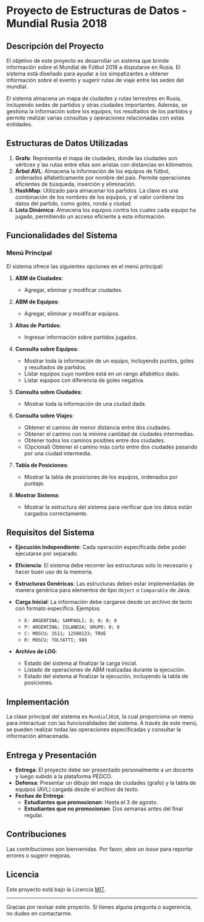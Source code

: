 # Proyecto de Estructuras de Datos - Mundial Rusia 2018

## Descripción del Proyecto

El objetivo de este proyecto es desarrollar un sistema que brinde información sobre el Mundial de Fútbol 2018 a disputarse en Rusia. El sistema está diseñado para ayudar a los simpatizantes a obtener información sobre el evento y sugerir rutas de viaje entre las sedes del mundial.

El sistema almacena un mapa de ciudades y rutas terrestres en Rusia, incluyendo sedes de partidos y otras ciudades importantes. Además, se gestiona la información sobre los equipos, los resultados de los partidos y permite realizar varias consultas y operaciones relacionadas con estas entidades.

## Estructuras de Datos Utilizadas

1. **Grafo**: Representa el mapa de ciudades, donde las ciudades son vértices y las rutas entre ellas son aristas con distancias en kilómetros.
2. **Árbol AVL**: Almacena la información de los equipos de fútbol, ordenados alfabéticamente por nombre del país. Permite operaciones eficientes de búsqueda, inserción y eliminación.
3. **HashMap**: Utilizado para almacenar los partidos. La clave es una combinación de los nombres de los equipos, y el valor contiene los datos del partido, como goles, ronda y ciudad.
4. **Lista Dinámica**: Almacena los equipos contra los cuales cada equipo ha jugado, permitiendo un acceso eficiente a esta información.

## Funcionalidades del Sistema

### Menú Principal

El sistema ofrece las siguientes opciones en el menú principal:

1. **ABM de Ciudades**:
   - Agregar, eliminar y modificar ciudades.
2. **ABM de Equipos**:

   - Agregar, eliminar y modificar equipos.

3. **Altas de Partidos**:

   - Ingresar información sobre partidos jugados.

4. **Consulta sobre Equipos**:

   - Mostrar toda la información de un equipo, incluyendo puntos, goles y resultados de partidos.
   - Listar equipos cuyo nombre está en un rango alfabético dado.
   - Listar equipos con diferencia de goles negativa.

5. **Consulta sobre Ciudades**:

   - Mostrar toda la información de una ciudad dada.

6. **Consulta sobre Viajes**:

   - Obtener el camino de menor distancia entre dos ciudades.
   - Obtener el camino con la mínima cantidad de ciudades intermedias.
   - Obtener todos los caminos posibles entre dos ciudades.
   - (Opcional) Obtener el camino más corto entre dos ciudades pasando por una ciudad intermedia.

7. **Tabla de Posiciones**:

   - Mostrar la tabla de posiciones de los equipos, ordenados por puntaje.

8. **Mostrar Sistema**:
   - Mostrar la estructura del sistema para verificar que los datos están cargados correctamente.

## Requisitos del Sistema

- **Ejecución Independiente**: Cada operación especificada debe poder ejecutarse por separado.
- **Eficiencia**: El sistema debe recorrer las estructuras solo lo necesario y hacer buen uso de la memoria.
- **Estructuras Genéricas**: Las estructuras deben estar implementadas de manera genérica para elementos de tipo `Object` o `Comparable` de Java.
- **Carga Inicial**: La información debe cargarse desde un archivo de texto con formato específico. Ejemplos:

  - `E: ARGENTINA; SAMPAOLI; D; 0; 0; 0`
  - `P: ARGENTINA; ISLANDIA; GRUPO; 0; 0`
  - `C: MOSCU; 2511; 12500123; TRUE`
  - `R: MOSCU; TOLYATTI; 989`

- **Archivo de LOG**:
  - Estado del sistema al finalizar la carga inicial.
  - Listado de operaciones de ABM realizadas durante la ejecución.
  - Estado del sistema al finalizar la ejecución, incluyendo la tabla de posiciones.

## Implementación

La clase principal del sistema es `Mundial2018`, la cual proporciona un menú para interactuar con las funcionalidades del sistema. A través de este menú, se pueden realizar todas las operaciones especificadas y consultar la información almacenada.

## Entrega y Presentación

- **Entrega**: El proyecto debe ser presentado personalmente a un docente y luego subido a la plataforma PEDCO.
- **Defensa**: Presentar un dibujo del mapa de ciudades (grafo) y la tabla de equipos (AVL) cargada desde el archivo de texto.
- **Fechas de Entrega**:
  - **Estudiantes que promocionan**: Hasta el 3 de agosto.
  - **Estudiantes que no promocionan**: Dos semanas antes del final regular.

## Contribuciones

Las contribuciones son bienvenidas. Por favor, abre un _issue_ para reportar errores o sugerir mejoras.

## Licencia

Este proyecto está bajo la Licencia [MIT](LICENSE).

---

Gracias por revisar este proyecto. Si tienes alguna pregunta o sugerencia, no dudes en contactarme.
